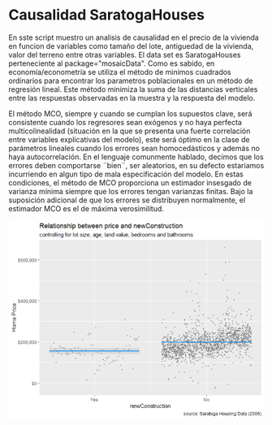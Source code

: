 # Causalidad SaratogaHouses

En sste script muestro un analisis de causalidad en el precio de la vivienda en funcion de variables como tamaño del lote, antiguedad de la vivienda, valor del terreno entre otras variables. 
El data set es SaratogaHouses perteneciente al package="mosaicData".
Como es sabido, en economía/econometría se utiliza el método de minimos cuadrados ordinarios para encontrar los parametros poblacionales en un método de regresión lineal. Este método minimiza la suma de las distancias verticales entre las respuestas observadas en la muestra y la respuesta del modelo.

El método MCO, siempre y cuando se cumplan los supuestos clave, será consistente cuando los regresores sean exógenos y no haya perfecta multicolinealidad (situación en la que se presenta una fuerte correlación entre variables explicativas del modelo), este será óptimo en la clase de parámetros lineales cuando los errores sean homocedásticos y además no haya autocorrelación. En el lenguaje comunmente hablado, decimos que los errores deben comportarse ¨bien¨, ser aleatorios, en su defecto estariamos incurriendo en algun tipo de mala especificación del modelo. En estas condiciones, el método de MCO proporciona un estimador insesgado de varianza mínima siempre que los errores tengan varianzas finitas. Bajo la suposición adicional de que los errores se distribuyen normalmente, el estimador MCO es el de máxima verosimilitud. 


![Rplot](Rplot.png)

